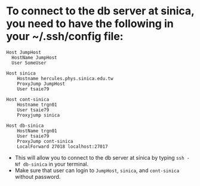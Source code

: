 # To connect to the db server at sinica, you need to have the following in your ~/.ssh/config file:

```
Host JumpHost
  HostName JumpHost
  User SomeUser

Host sinica
    Hostname hercules.phys.sinica.edu.tw
    ProxyJump JumpHost
    User tsaie79

Host cont-sinica
    Hostname trgn01
    User tsaie79
    Proxyjump sinica

Host db-sinica
    HostName trgn01
    User tsaie79
    ProxyJump cont-sinica
    LocalForward 27018 localhost:27017

```
* This will allow you to connect to the db server at sinica by typing `ssh -Nf db-sinica` in your terminal.
* Make sure that user can login to `JumpHost`, `sinica`, and `cont-sinica` without password.


